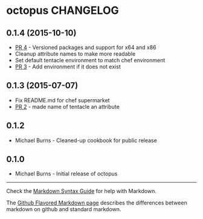octopus CHANGELOG
=================

0.1.4 (2015-10-10)
------------------
- [PR 4](https://github.com/burnzy/octopus-cookbook/pull/4) - Versioned packages and support for x64 and x86
- Cleanup attribute names to make more readable
- Set default tentacle environment to match chef environment
- [PR 3](https://github.com/burnzy/octopus-cookbook/pull/3) - Add environment if it does not exist


0.1.3 (2015-07-07)
------------------
- Fix README.md for chef supermarket
- [PR 2](https://github.com/burnzy/octopus-cookbook/pull/2) - made name of tentacle an attribute

0.1.2
------------------
- Michael Burns - Cleaned-up cookbook for public release

0.1.0
------------------
- Michael Burns - Initial release of octopus

- - -
Check the [Markdown Syntax Guide](http://daringfireball.net/projects/markdown/syntax) for help with Markdown.

The [Github Flavored Markdown page](http://github.github.com/github-flavored-markdown/) describes the differences between markdown on github and standard markdown.
